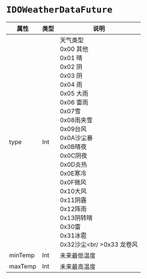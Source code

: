 # `IDOWeatherDataFuture`

| 属性        | 类型    | 说明         |
| ----------- | ------- | ------------ |
| type | Int | 天气类型<br/>0x00 其他<br/>0x01 晴<br/>0x02 阴<br/>0x03 阴<br/>0x04 雨<br/>0x05 大雨<br/>0x06 雷雨<br/>0x07雪<br/>0x08雨夹雪<br/>0x09台风<br/>0x0A沙尘暴<br/>0x0B晴夜<br/>0x0C阴夜<br/>0x0D炎热<br/>0x0E寒冷<br/>0x0F微风<br/>0x10大风<br/>0x11阴霾<br/>0x12阵雨<br/>0x13阴转晴<br/>0x30雷<br/>0x31冰雹<br/>0x32沙尘<br/ >0x33 龙卷风 |
| minTemp | Int | 未来最低温度 |
| maxTemp | Int | 未来最高温度 |
